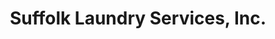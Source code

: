 ---
title: "Suffolk Laundry Services, Inc."
url: /tuckahoe/suffolk-laundry-services-inc/
shop: Wäscherei
---